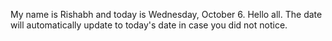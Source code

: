 My name is Rishabh and today is Wednesday, October 6. Hello all. The date will automatically update to today's date in case you did not notice.
